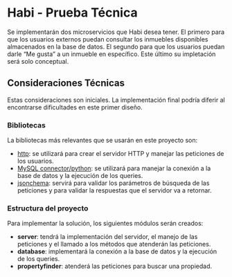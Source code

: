 # Habi - Prueba Técnica
Se implementarán dos microservicios que Habi desea tener. El primero para que los usuarios externos puedan consultar los inmuebles disponibles almacenados en la base de datos. El segundo para que los usuarios puedan darle “Me gusta” a un inmueble en específico. Este último su impletación será solo conceptual.

## Consideraciones Técnicas
Estas consideraciones son iniciales. La implementación final podría diferir al encontrarse dificultades en este primer diseño.

### Bibliotecas
La bibliotecas más relevantes que se usarán en este proyecto son:
- [http](https://docs.python.org/3/library/http.html#module-http): se utilizará para crear el servidor HTTP y manejar las peticiones de los usuarios.
- [MySQL connector/python](https://dev.mysql.com/doc/connector-python/en/connector-python-introduction.html): se utilizará para manejar la conexión a la base de datos y la ejecución de los queries.
- [jsonchema](https://python-jsonschema.readthedocs.io/en/latest/): servirá para validar los parámetros de búsqueda de las peticiones y para validar la respuestas que el servidor va a retornar.

### Estructura del proyecto
Para implementar la solución, los siguientes módulos serán creados:
- **server**: tendrá la implementación del servidor, el manejo de las peticiones y el llamado a los métodos que atenderán las peticiones.
- **database**: implementará la conexión a la base de datos y la ejecución de los queries.
- **propertyfinder**: atenderá las peticiones para buscar una propiedad. 
